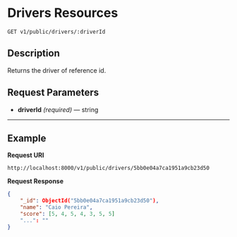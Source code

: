 # Drivers Resources

    GET v1/public/drivers/:driverId

## Description
Returns the driver of reference id.

## Request Parameters

- **driverId** _(required)_ — string

***

## Example
**Request URI**

    http://localhost:8000/v1/public/drivers/5bb0e04a7ca1951a9cb23d50

**Request Response**
``` json
{
    "_id": ObjectId("5bb0e04a7ca1951a9cb23d50"),
    "name": "Caio Pereira",
    "score": [5, 4, 5, 4, 3, 5, 5]
    "...": ""
}
```